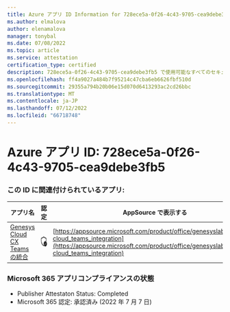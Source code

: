 ```yaml
---
title: Azure アプリ ID Information for 728ece5a-0f26-4c43-9705-cea9debe3fb5
ms.author: elmalova
author: elenamalova
manager: tonybal
ms.date: 07/08/2022
ms.topic: article
ms.service: attestation
certification_type: certified
description: 728ece5a-0f26-4c43-9705-cea9debe3fb5 で使用可能なすべてのセキュリティとコンプライアンス情報。
ms.openlocfilehash: ff4a9027a484b7f95214c47cba6eb6626fbf510d
ms.sourcegitcommit: 29355a794b20b06e15d070d6413293ac2cd26bbc
ms.translationtype: MT
ms.contentlocale: ja-JP
ms.lasthandoff: 07/12/2022
ms.locfileid: "66718748"
---
```

# <a name="azure-app-id-728ece5a-0f26-4c43-9705-cea9debe3fb5"></a>Azure アプリ ID: 728ece5a-0f26-4c43-9705-cea9debe3fb5


### <a name="apps-associated-with-this-id"></a>この ID に関連付けられているアプリ:
| **アプリ名** | **認定** | **AppSource で表示する** |
|--------------|---------------|-----------------------|
| [Genesys Cloud CX Teams の統合](../forward/genesyslabs.genesys-cloud_teams_integration.md) | <img alt="Certified application badge" src="../media/certified-badge.png" height="25" width="25" /> | [https://appsource.microsoft.com/product/office/genesyslabs.genesys-cloud_teams_integration](https://appsource.microsoft.com/product/office/genesyslabs.genesys-cloud_teams_integration) |

### <a name="microsoft-365-app-compliance-status"></a>Microsoft 365 アプリコンプライアンスの状態
- Publisher Attestaton Status: Completed
- Microsoft 365 認定: 承認済み (2022 年 7 月 7 日)
